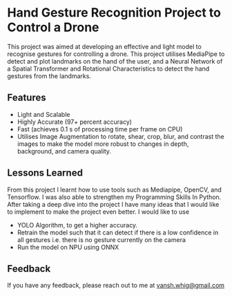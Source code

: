 
# Hand Gesture Recognition Project to Control a Drone

This project was aimed at developing an effective and light model to recognise gestures for controlling a drone. This project utilises MediaPipe to detect and plot landmarks on the hand of the user, and a Neural Network of a Spatial Transformer and Rotational Characteristics to detect the hand gestures from the landmarks.


## Features

- Light and Scalable
- Highly Accurate (97+ percent accuracy)
- Fast (achieves 0.1 s of processing time per frame on CPU)
- Utilises Image Augmentation to rotate, shear, crop, blur, and contrast the images to make the model more robust to changes in depth, background, and camera quality.


## Lessons Learned

From this project I learnt how to use tools such as Mediapipe, OpenCV, and Tensorflow. I was also able to strengthen my Programming Skills In Python. After taking a deep dive into the project I have many ideas that I would like to implement to make the project even better. I would like to use

- YOLO Algorithm, to get a higher accuracy.
- Retrain the model such that it can detect if there is a low confidence in all gestures i.e. there is no gesture currently on the camera
- Run the model on NPU using ONNX


## Feedback

If you have any feedback, please reach out to me at vansh.whig@gmail.com

